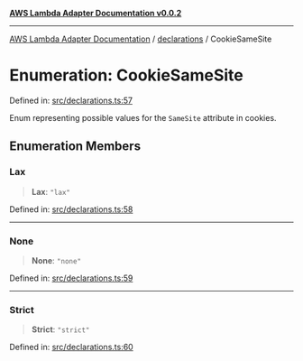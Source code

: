 [**AWS Lambda Adapter Documentation v0.0.2**](../../README.md)

***

[AWS Lambda Adapter Documentation](../../modules.md) / [declarations](../README.md) / CookieSameSite

# Enumeration: CookieSameSite

Defined in: [src/declarations.ts:57](https://github.com/stonemjs/browser-adapter/blob/2a6ec5410a97b6bc45328cca33b607b5a6b7ed84/src/declarations.ts#L57)

Enum representing possible values for the `SameSite` attribute in cookies.

## Enumeration Members

### Lax

> **Lax**: `"lax"`

Defined in: [src/declarations.ts:58](https://github.com/stonemjs/browser-adapter/blob/2a6ec5410a97b6bc45328cca33b607b5a6b7ed84/src/declarations.ts#L58)

***

### None

> **None**: `"none"`

Defined in: [src/declarations.ts:59](https://github.com/stonemjs/browser-adapter/blob/2a6ec5410a97b6bc45328cca33b607b5a6b7ed84/src/declarations.ts#L59)

***

### Strict

> **Strict**: `"strict"`

Defined in: [src/declarations.ts:60](https://github.com/stonemjs/browser-adapter/blob/2a6ec5410a97b6bc45328cca33b607b5a6b7ed84/src/declarations.ts#L60)
